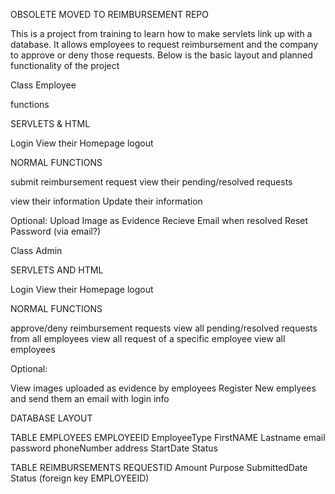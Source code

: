 OBSOLETE MOVED TO REIMBURSEMENT REPO

This is a project from training to learn how to make servlets link up with a database. 
It allows employees to request reimbursement and the company to approve or deny those requests.
Below is the basic layout and planned functionality of the project

Class Employee

functions

SERVLETS & HTML

Login
View their Homepage
logout

NORMAL FUNCTIONS

submit reimbursement request
view their pending/resolved requests

view their information
Update their information

Optional:
Upload Image as Evidence
Recieve Email when resolved
Reset Password (via email?)

Class Admin

SERVLETS AND HTML

Login
View their Homepage
logout

NORMAL FUNCTIONS

approve/deny reimbursement requests
view all pending/resolved requests from all employees
view all request of a specific employee
view all employees

Optional:

View images uploaded as evidence by employees
Register New emplyees and send them an email with login info

DATABASE LAYOUT

TABLE EMPLOYEES
EMPLOYEEID EmployeeType FirstNAME Lastname email password phoneNumber address StartDate Status

TABLE REIMBURSEMENTS
REQUESTID Amount Purpose SubmittedDate Status (foreign key EMPLOYEEID)
